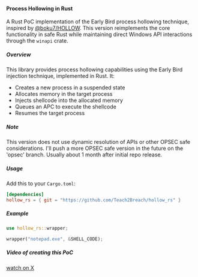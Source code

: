 #### Process Hollowing in Rust

A Rust PoC implementation of the Early Bird process hollowing technique, inspired by [@boku7/HOLLOW](https://github.com/boku7/HOLLOW). This version reimplements the core functionality in safe Rust while maintaining direct Windows API interactions through the `winapi` crate.

##### Overview

This library provides process hollowing capabilities using the Early Bird injection technique, implemented in Rust. It:
- Creates a new process in a suspended state
- Allocates memory in the target process
- Injects shellcode into the allocated memory
- Queues an APC to execute the shellcode
- Resumes the target process

##### Note

This version does not use dynamic resolution of APIs or other OPSEC safe considerations. I'll push a more OPSEC safe version in the future on the 'opsec' branch. Usually about 1 month after initial repo release.

##### Usage

Add this to your `Cargo.toml`:

```toml
[dependencies]
hollow_rs = { git = "https://github.com/Teach2Breach/hollow_rs" }
```

##### Example

```rust
use hollow_rs::wrapper;

wrapper("notepad.exe", &SHELL_CODE);
```

##### Video of creating this PoC

[watch on X](https://x.com/Teach2Breach/status/1887594765165752772)
